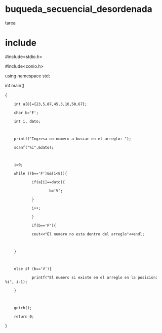 # buqueda_secuencial_desordenada
tarea

# include <iostream>

#include<stdio.h>

#include<conio.h>



using namespace std;



int main()

{

        int a[8]={23,5,87,45,3,10,50,67};

        char b='F';

        int i, dato;        

        

        printf("Ingresa un numero a buscar en el arreglo: ");

        scanf("%i",&dato);

        

        i=0;

        while ((b=='F')&&(i<8)){

                if(a[i]==dato){

                        b='V';

                }

                i++;

                }

                if(b=='F'){

                cout<<"El numero no esta dentro del arreglo"<<endl;

                

        }

        

        else if (b=='V'){

                printf("El numero si existe en el arreglo en la posicion: %i", i-1);

        }

        

        getch();

        return 0;

}
